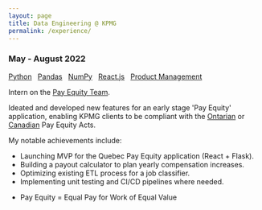 ```yaml
---
layout: page
title: Data Engineering @ KPMG 
permalink: /experience/
---
```


### May - August 2022

<div class="post-tags">
    <a href="{{site.baseurl}}/categories/#Python">Python</a> &nbsp;
    <a href="{{site.baseurl}}/categories/#Pandas">Pandas</a> &nbsp;
    <a href="{{site.baseurl}}/categories/#NumPy">NumPy</a> &nbsp;
    <a href="{{site.baseurl}}/categories/#React.js">React.js</a> &nbsp;
    <a href="{{site.baseurl}}/categories/#Product Management">Product Management</a>
</div>

Intern on the [Pay Equity Team](https://home.kpmg/ca/en/home/insights/2022/01/pay-equity.html).

Ideated and developed new features for an early stage 'Pay Equity' application, enabling KPMG clients to be compliant with the [Ontarian](https://www.payequity.gov.on.ca/en/WhatWeDo/Pages/the_act.aspx) or [Canadian](https://www.canada.ca/en/services/jobs/workplace/human-rights/overview-pay-equity-act.html) Pay Equity Acts.

My notable achievements include:

- Launching MVP for the Quebec Pay Equity application (React + Flask).
- Building a payout calculator to plan yearly compensation increases.
- Optimizing existing ETL process for a job classifier.
- Implementing unit testing and CI/CD pipelines where needed.

* Pay Equity = Equal Pay for Work of Equal Value